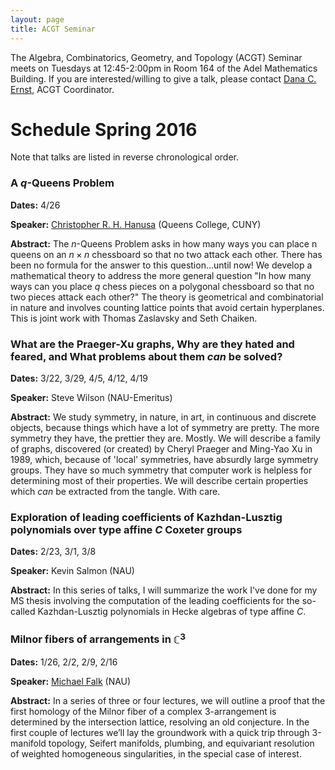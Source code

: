 ```yaml
---
layout: page
title: ACGT Seminar
---
```


The Algebra, Combinatorics, Geometry, and Topology (ACGT) Seminar meets on Tuesdays at 12:45-2:00pm in Room 164 of the Adel Mathematics Building. If you are interested/willing to give a talk, please contact [Dana C. Ernst](http://dcernst.github.io), ACGT Coordinator.

# Schedule Spring 2016 #

Note that talks are listed in reverse chronological order.

### A $q$-Queens Problem ###

**Dates:** 4/26

**Speaker:** [Christopher R. H. Hanusa](http://qcpages.qc.cuny.edu/~chanusa/) (Queens College, CUNY)

**Abstract:** The $n$-Queens Problem asks in how many ways you can place n queens on an $n\times n$ chessboard so that no two attack each other.  There has been no formula for the answer to this question...until now! We develop a mathematical theory to address the more general question "In how many ways can you place $q$ chess pieces on a polygonal chessboard so that no two pieces attack each other?"  The theory is geometrical and combinatorial in nature and involves counting lattice points that avoid certain hyperplanes.  This is joint work with Thomas Zaslavsky and Seth Chaiken.

### What are the Praeger-Xu graphs, Why are they hated and feared, and What problems about them *can* be solved? ###

**Dates:** 3/22, 3/29, 4/5, 4/12, 4/19

**Speaker:** Steve Wilson (NAU-Emeritus)

**Abstract:** We study symmetry, in nature, in art, in continuous and discrete objects,  because things which have a lot of symmetry are pretty.  The more symmetry they have, the prettier they are.	Mostly. We will describe a family of graphs, discovered (or created) by Cheryl Praeger and Ming-Yao Xu in 1989, which, because of 'local' symmetries, have absurdly large symmetry groups.  They have so much symmetry that computer work is helpless for determining most of their properties.  We will describe certain properties which *can* be extracted from the tangle.  With care.

### Exploration of leading coefficients of Kazhdan-Lusztig polynomials over type affine $C$ Coxeter groups ###

**Dates:** 2/23, 3/1, 3/8

**Speaker:** Kevin Salmon (NAU)

**Abstract:** In this series of talks, I will summarize the work I've done for my MS thesis involving the computation of the leading coefficients for the so-called Kazhdan-Lusztig polynomials in Hecke algebras of type affine $C$.

### Milnor fibers of arrangements in $\mathbb{C}^3$ ###

**Dates:** 1/26, 2/2, 2/9, 2/16

**Speaker:** [Michael Falk](https://www.cefns.nau.edu/~falk/) (NAU)

**Abstract:** In a series of three or four lectures, we will outline a proof that the first homology of the Milnor fiber of a complex 3-arrangement is determined by the intersection lattice, resolving an old conjecture. In the first couple of lectures we’ll lay the groundwork with a quick trip through 3-manifold topology, Seifert manifolds, plumbing, and equivariant resolution of weighted homogeneous singularities, in the special case of interest.
